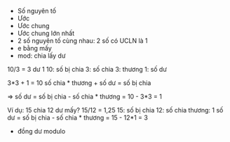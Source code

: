 - Số nguyên tố
- Ước
- Ước chung
- Ước chung lớn nhất
- 2 số nguyên tố cùng nhau: 2 số có UCLN là 1
- e bằng mấy
- mod: chia lấy dư


10/3 = 3 dư 1
10: số bị chia
3: số chia
3: thương
1: số dư


3*3 + 1 = 10
số chia * thương + số dư = số bị chia

=> số dư = số bị chia - số chia * thương = 10 - 3*3 = 1


Ví dụ: 15 chia 12 dư mấy?
15/12 = 1,25
15: số bị chia
12: số chia
thương: 1
số dư = số bị chia - số chia * thương = 15 - 12*1 = 3

- đồng dư modulo